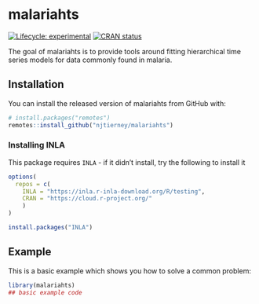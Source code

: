 
<!-- README.md is generated from README.Rmd. Please edit that file -->

# malariahts

<!-- badges: start -->

[![Lifecycle:
experimental](https://img.shields.io/badge/lifecycle-experimental-orange.svg)](https://lifecycle.r-lib.org/articles/stages.html#experimental)
[![CRAN
status](https://www.r-pkg.org/badges/version/malariahts)](https://CRAN.R-project.org/package=malariahts)
<!-- badges: end -->

The goal of malariahts is to provide tools around fitting hierarchical
time series models for data commonly found in malaria.

## Installation

You can install the released version of malariahts from GitHub with:

``` r
# install.packages("remotes")
remotes::install_github("njtierney/malariahts")
```

### Installing INLA

This package requires `INLA` - if it didn’t install, try the following
to install it

``` r
options(
  repos = c(
    INLA = "https://inla.r-inla-download.org/R/testing",
    CRAN = "https://cloud.r-project.org/"
    )
)

install.packages("INLA")
```

## Example

This is a basic example which shows you how to solve a common problem:

``` r
library(malariahts)
## basic example code
```
